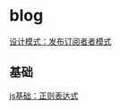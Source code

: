 # blog

[设计模式：发布订阅者者模式](https://github.com/Sunxinqiang/blog/blob/master/blogs/design/pubsub.md)

## 基础

[js基础：正则表达式](https://github.com/Sunxinqiang/blog/blob/master/blogs/basic/regexp.md)
